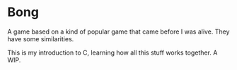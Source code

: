 Bong
======

A game based on a kind of popular game that came before I was alive. They have some similarities.

This is my introduction to C, learning how all this stuff works together. A WIP.
